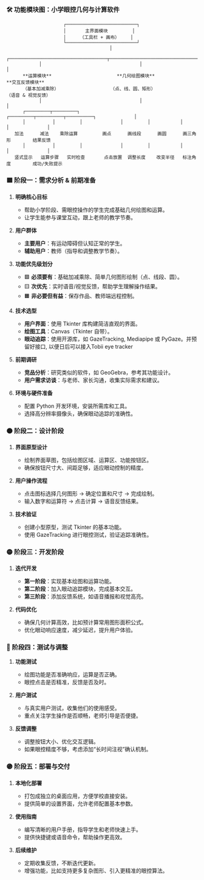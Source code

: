 ### 🛠️ **功能模块图：小学眼控几何与计算软件**

```
                     ┌──────────────────────────┐
                     │       主界面模块         │
                     │     （工具栏 + 画布）    │
                     └──────────────────────────┘
                                      │
            ┌────────────────────────────────────┬────────────────────────────────────┐
            │                                    │                                    │
      **运算模块**                        **几何绘图模块**                      **交互反馈模块**
      （基本加减乘除）                   （点、线、圆、矩形）                （语音 & 视觉反馈）
            │                                    │                                    │
      ┌─────────┬─────────┐              ┌─────────┬──────────┬──────────┐              │
      │          │         │              │         │           │          │              │
   加法      减法    乘除运算         画点      画线段      画圆      画三角形        结果反馈
      │          │         │              │         │           │          │              │
   竖式显示   运算步骤   实时检查       点击放置  调整长度    改变半径   标注角度        成功/失败提示
```

### 🟩 **阶段一：需求分析 & 前期准备**

1. **明确核心目标**
   - 帮助小学阶段、需眼控操作的学生完成基础几何绘图和运算。
   - 让学生能参与课堂互动，跟上老师的教学节奏。

2. **用户群体**
   - **主要用户**：有运动障碍但认知正常的学生。
   - **辅助用户**：教师（指导和调整教学节奏）。

3. **功能优先级划分**
   - 🟩 **必须要有**：基础加减乘除、简单几何图形绘制（点、线段、圆）。
   - 🟨 **次优先**：实时语音/视觉反馈，帮助学生理解操作结果。
   - 🟧 **非必要但有益**：保存作品、教师端远程控制。

4. **技术选型**
   - **用户界面**：使用 Tkinter 库构建简洁直观的界面。
   - **绘图工具**：Canvas（Tkinter 自带）。
   - **眼动追踪**：使用开源库，如 GazeTracking, Mediapipe 或 PyGaze。并预留好接口, 以便日后可以接入Tobii eye tracker

5. **前期调研**
   - **竞品分析**：研究类似的软件，如 GeoGebra，参考其功能设计。
   - **用户需求访谈**：与老师、家长沟通，收集实际需求和建议。

6. **环境与硬件准备**
   - 配置 Python 开发环境，安装所需库和工具。
   - 选择高分辨率摄像头，确保眼动追踪的准确性。


### 🟠 **阶段二：设计阶段**

1. **界面原型设计**
   - 绘制界面草图，包括绘图区域、运算区、功能按钮区。
   - 确保按钮尺寸大、间距足够，适应眼动控制的精度。

2. **用户操作流程**
   - 点击图标选择几何图形 → 确定位置和尺寸 → 完成绘制。
   - 输入数字和运算符 → 点击计算 → 语音反馈结果。

3. **技术验证**
   - 创建小型原型，测试 Tkinter 的基本功能。 
   - 使用 GazeTracking 进行眼控测试，验证追踪准确性。


### 🟡 **阶段三：开发阶段**

1. **迭代开发**
   - **第一阶段**：实现基本绘图和运算功能。
   - **第二阶段**：加入眼动追踪模块，完成基本交互。
   - **第三阶段**：添加反馈系统，如语音播报和视觉高亮。

2. **代码优化**
   - 确保几何计算高效，比如预计算常用图形面积公式。  
   - 优化眼动响应速度，减少延迟，提升用户体验。


### 🔵 **阶段四：测试与调整**

1. **功能测试**
   - 绘图功能是否准确响应，运算是否正确。 
   - 眼控点击是否精准，反馈是否及时。

2. **用户测试**
   - 与真实用户测试，收集他们的使用感受。 
   - 重点关注学生操作是否顺畅，老师引导是否便捷。

3. **反馈调整**
   - 调整按钮大小、优化交互逻辑。 
   - 如果眼控精度不够，考虑添加“长时间注视”确认机制。


### 🟣 **阶段五：部署与交付**

1. **本地化部署**
   - 打包成独立的桌面应用，方便学校直接安装。 
   - 提供简单的设置界面，允许老师配置基本参数。

2. **使用指南**
   - 编写清晰的用户手册，指导学生和老师快速上手。 
   - 提供快捷键或语音命令，帮助操作更高效。

3. **后续维护**
   - 定期收集反馈，不断迭代更新。 
   - 增强功能，比如支持更多复杂图形、引入更精准的眼控算法。


